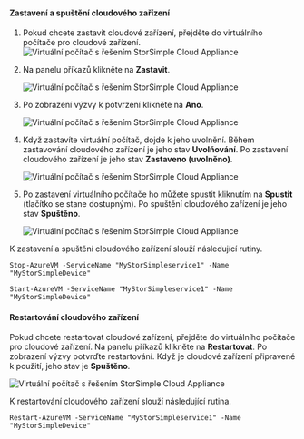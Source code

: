 #### <a name="to-stop-and-start-a-cloud-appliance"></a>Zastavení a spuštění cloudového zařízení

1. Pokud chcete zastavit cloudové zařízení, přejděte do virtuálního počítače pro cloudové zařízení.
    ![Virtuální počítač s řešením StorSimple Cloud Appliance](./media/storsimple-8000-stop-restart-cloud-appliance/sca-stop-restart1.png)

2. Na panelu příkazů klikněte na **Zastavit**.

    ![Virtuální počítač s řešením StorSimple Cloud Appliance](./media/storsimple-8000-stop-restart-cloud-appliance/sca-stop-restart2.png)

3. Po zobrazení výzvy k potvrzení klikněte na **Ano**.

    ![Virtuální počítač s řešením StorSimple Cloud Appliance](./media/storsimple-8000-stop-restart-cloud-appliance/sca-stop-restart3.png)

4. Když zastavíte virtuální počítač, dojde k jeho uvolnění. Během zastavování cloudového zařízení je jeho stav **Uvolňování**. Po zastavení cloudového zařízení je jeho stav **Zastaveno (uvolněno)**.

    ![Virtuální počítač s řešením StorSimple Cloud Appliance](./media/storsimple-8000-stop-restart-cloud-appliance/sca-stop-restart4.png)

5. Po zastavení virtuálního počítače ho můžete spustit kliknutím na **Spustit** (tlačítko se stane dostupným). Po spuštění cloudového zařízení je jeho stav **Spuštěno**.

    ![Virtuální počítač s řešením StorSimple Cloud Appliance](./media/storsimple-8000-stop-restart-cloud-appliance/sca-stop-restart5.png)

K zastavení a spuštění cloudového zařízení slouží následující rutiny.

`Stop-AzureVM -ServiceName "MyStorSimpleservice1" -Name "MyStorSimpleDevice"`

`Start-AzureVM -ServiceName "MyStorSimpleservice1" -Name "MyStorSimpleDevice"`

#### <a name="to-restart-a-cloud-appliance"></a>Restartování cloudového zařízení

Pokud chcete restartovat cloudové zařízení, přejděte do virtuálního počítače pro cloudové zařízení. Na panelu příkazů klikněte na **Restartovat**. Po zobrazení výzvy potvrďte restartování. Když je cloudové zařízení připravené k použití, jeho stav je **Spuštěno**.

![Virtuální počítač s řešením StorSimple Cloud Appliance](./media/storsimple-8000-stop-restart-cloud-appliance/sca-stop-restart6.png)

K restartování cloudového zařízení slouží následující rutina.

`Restart-AzureVM -ServiceName "MyStorSimpleservice1" -Name "MyStorSimpleDevice"`

